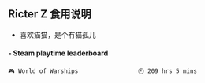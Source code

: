 ## Ricter Z 食用说明
- 喜欢猫猫，是个冇猫孤儿

<!-- steam-box start -->
#### - Steam playtime leaderboard
```text
🎮 World of Warships                 🕘 209 hrs 5 mins
```
<!-- Powered by https://github.com/YouEclipse/steam-box . -->
<!-- steam-box end -->
